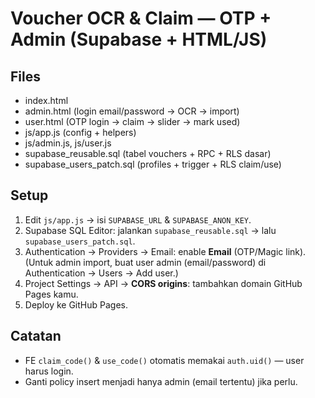 # Voucher OCR & Claim — OTP + Admin (Supabase + HTML/JS)

## Files
- index.html
- admin.html (login email/password → OCR → import)
- user.html (OTP login → claim → slider → mark used)
- js/app.js (config + helpers)
- js/admin.js, js/user.js
- supabase_reusable.sql (tabel vouchers + RPC + RLS dasar)
- supabase_users_patch.sql (profiles + trigger + RLS claim/use)

## Setup
1) Edit `js/app.js` → isi `SUPABASE_URL` & `SUPABASE_ANON_KEY`.
2) Supabase SQL Editor: jalankan `supabase_reusable.sql` → lalu `supabase_users_patch.sql`.
3) Authentication → Providers → Email: enable **Email** (OTP/Magic link).  
   (Untuk admin import, buat user admin (email/password) di Authentication → Users → Add user.)
4) Project Settings → API → **CORS origins**: tambahkan domain GitHub Pages kamu.
5) Deploy ke GitHub Pages.

## Catatan
- FE `claim_code()` & `use_code()` otomatis memakai `auth.uid()` — user harus login.
- Ganti policy insert menjadi hanya admin (email tertentu) jika perlu.
